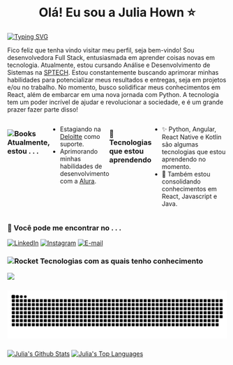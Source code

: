 <br clear="both">

<h1 align="center">Olá! Eu sou a Julia Hown ⭐</h1>


[![Typing SVG](https://readme-typing-svg.herokuapp.com?font=Fira+Code&weight=600&pause=1000&color=FFFFFF&width=600&height=40&lines=%F0%9F%92%BB+Sou+desenvolvedora+Full+Stack+;%F0%9F%93%8C+Moro+em+S%C3%A3o+Paulo%2C+SP;%E2%9C%A8+Amo+jogos%2C+m%C3%BAsicas+e+filmes+)](https://git.io/typing-svg)

Fico feliz que tenha vindo visitar meu perfil, seja bem-vindo! Sou desenvolvedora Full Stack, entusiasmada em aprender coisas novas em tecnologia. Atualmente, estou cursando Análise e Desenvolvimento de Sistemas na [SPTECH](https://www.sptech.school). Estou constantemente buscando aprimorar minhas habilidades para potencializar meus resultados e entregas, seja em projetos e/ou no trabalho. No momento, busco solidificar meus conhecimentos em React, além de embarcar em uma nova jornada com Python. A tecnologia tem um poder incrível de ajudar e revolucionar a sociedade, e é um grande prazer fazer parte disso!

<img align="right" alt="" height="390px" src="https://img.getimg.ai/generated/img-HX2E528c8fOcG3II8ERlM.jpeg">

<div style="display: flex; align-items: left; justify-content: space-between;">
  
### <img src="https://raw.githubusercontent.com/Tarikul-Islam-Anik/Animated-Fluent-Emojis/master/Emojis/Objects/Books.png" alt="Books" width="30" height="30" /> Atualmente, estou . . . 
- Estagiando na [Deloitte](https://www.deloitte.com/global/en.html?icid=site_selector_global) como suporte.
- Aprimorando minhas habilidades de desenvolvimento com a [Alura](https://alura.com.br/).
  
###

### 📎 Tecnologias que estou aprendendo
- ✨ Python, Angular, React Native e Kotlin são algumas tecnologias que estou aprendendo no momento.
- 🌸 Também estou consolidando conhecimentos em React, Javascript e Java.

</div>

###

### 📨 Você pode me encontrar no . . . 
[![LinkedIn](https://img.shields.io/static/v1?message=LinkedIn&logo=linkedin&label=&color=0077B5&logoColor=white&labelColor=&style=for-the-badge)](https://www.linkedin.com/in/juliahown/)
[![Instagram](https://img.shields.io/badge/Instagram-E4405F?style=for-the-badge&logo=instagram&logoColor=white)](https://www.instagram.com/juhwzi)
[![E-mail](https://img.shields.io/badge/Gmail-D14836?style=for-the-badge&logo=gmail&logoColor=white)](mailto:juliahown87@gmail.com)

###

### <img src="https://raw.githubusercontent.com/Tarikul-Islam-Anik/Animated-Fluent-Emojis/master/Emojis/Travel%20and%20places/Rocket.png" alt="Rocket" width="30" height="30" /> Tecnologias com as quais tenho conhecimento

<a href="https://skillicons.dev">
  <img src="https://skillicons.dev/icons?i=java,react,html,css,python,js,ts,mysql,figma,git,github,sass,styledcomponents,npm,vscode" />
</a>


###

<picture>
  <source media="(prefers-color-scheme: dark)" srcset="https://raw.githubusercontent.com/mari4souza/mari4souza/output/github-contribution-grid-snake-dark.svg">
  <source media="(prefers-color-scheme: light)" srcset="https://raw.githubusercontent.com/mari4souza/mari4souza/output/github-contribution-grid-snake.svg">
  <img alt="github contribution grid snake animation" src="https://raw.githubusercontent.com/mari4souza/mari4souza/output/github-contribution-grid-snake.svg">
</picture>

###

<a> 
  <a href="https://github.com/juliahown"><img alt="Julia's Github Stats" src="https://denvercoder1-github-readme-stats.vercel.app/api?username=juliahown&show_icons=true&count_private=true&theme=react&border_color=91215a&bg_color=0D1117&title_color=f48494&icon_color=F8D866" height="192px" width="49.5%"/></a>
  <a href="https://github.com/juliahown"><img alt="Julia's Top Languages" src="https://denvercoder1-github-readme-stats.vercel.app/api/top-langs/?username=juliahown&langs_count=8&layout=compact&theme=react&border_color=91215a&bg_color=0D1117&title_color=f48494&icon_color=F8D866" height="192px" width="49.5%"/></a>
</a>

###
